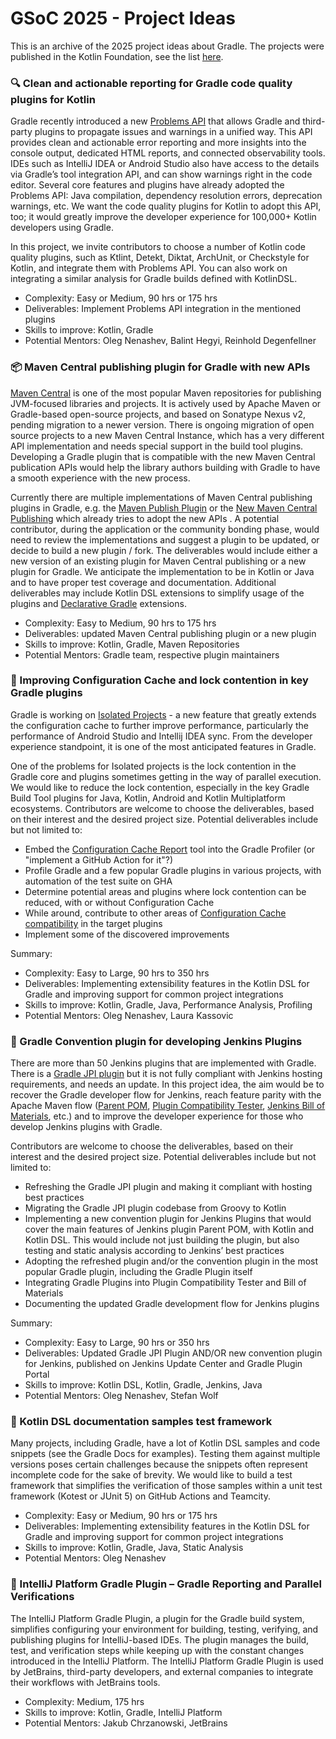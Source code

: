 # GSoC 2025 - Project Ideas

This is an archive of the 2025 project ideas about Gradle.
The projects were published in the Kotlin Foundation,
see the list [here](https://kotlinlang.org/docs/gsoc-2025.html).

### 🔍 Clean and actionable reporting for Gradle code quality plugins for Kotlin

Gradle recently introduced a new [Problems API](https://docs.gradle.org/current/userguide/reporting_problems.html)  that allows Gradle and third-party plugins to propagate issues and warnings in a unified way. This API provides clean and actionable error reporting and more insights into the console output, dedicated HTML reports, and connected observability tools. IDEs such as IntelliJ IDEA or Android Studio also have access to the details via Gradle’s tool integration API, and can show warnings right in the code editor. Several core features and plugins have already adopted the Problems API: Java compilation, dependency resolution errors, deprecation warnings, etc. We want the code quality plugins for Kotlin to adopt this API, too; it would greatly improve the developer experience for 100,000+ Kotlin developers using Gradle. 

In this project, we invite contributors to choose a number of Kotlin code quality plugins, such as Ktlint, Detekt, Diktat, ArchUnit, or Checkstyle for Kotlin, and integrate them with Problems API. You can also work on integrating a similar analysis for Gradle builds defined with KotlinDSL. 

* Complexity: Easy or Medium, 90 hrs or 175 hrs  
* Deliverables: Implement Problems API integration in the mentioned plugins  
* Skills to improve: Kotlin, Gradle  
* Potential Mentors: Oleg Nenashev, Balint Hegyi, Reinhold Degenfellner

### 📦 Maven Central publishing plugin for Gradle with new APIs

[Maven Central](https://central.sonatype.com/) is one of the most popular Maven repositories for publishing JVM-focused libraries and projects. It is actively used by Apache Maven or Gradle-based open-source projects, and based on Sonatype Nexus v2, pending migration to a newer version. There is ongoing migration of open source projects to a new Maven Central Instance, which has a very different API implementation and needs special support in the build tool plugins. Developing a Gradle plugin that is compatible with the new Maven Central publication APIs would help the library authors building with Gradle to have a smooth experience with the new process.

Currently there are multiple implementations of Maven Central publishing plugins in Gradle, e.g. the [Maven Publish Plugin](https://docs.gradle.org/current/userguide/publishing_maven.html) or the [New Maven Central Publishing](https://github.com/GradleUp/nmcp) which already tries to adopt the new APIs . A potential contributor, during the application or the community bonding phase, would need to review the implementations and suggest a plugin to be updated, or decide to build a new plugin / fork. The deliverables would include either a new version of an existing plugin for Maven Central publishing or a new plugin for Gradle. We anticipate the implementation to be in Kotlin or Java and to have proper test coverage and documentation. Additional deliverables may include Kotlin DSL extensions to simplify usage of the plugins and [Declarative Gradle](https://declarative.gradle.org/) extensions.

* Complexity: Easy to Medium, 90 hrs to 175 hrs  
* Deliverables: updated Maven Central publishing plugin or a new plugin  
* Skills to improve: Kotlin, Gradle, Maven Repositories  
* Potential Mentors: Gradle team, respective plugin maintainers

### 🚅 Improving Configuration Cache and lock contention in key Gradle plugins 

Gradle is working on [Isolated Projects](https://docs.gradle.org/current/userguide/isolated_projects.html) \- a new feature that greatly extends the configuration cache to further improve performance, particularly the performance of Android Studio and Intellij IDEA sync. From the developer experience standpoint, it is one of the most anticipated features in Gradle.

One of the problems for Isolated projects is the lock contention in the Gradle core and plugins sometimes getting in the way of parallel execution. We would like to reduce the lock contention, especially in the key Gradle Build Tool plugins for Java, Kotlin, Android and Kotlin Multiplatform ecosystems. Contributors are welcome to choose the deliverables, based on their interest and the desired project size. Potential deliverables include but not limited to:

* Embed the [Configuration Cache Report](https://github.com/gradle/configuration-cache-report) tool into the Gradle Profiler (or "implement a GitHub Action for it"?)  
* Profile Gradle and a few popular Gradle plugins in various projects, with automation of the test suite on GHA  
* Determine potential areas and plugins where lock contention can be reduced, with or without Configuration Cache  
* While around, contribute to other areas of [Configuration Cache compatibility](https://github.com/gradle/gradle/issues/13490) in the target plugins  
* Implement some of the discovered improvements

Summary: 

* Complexity: Easy to Large, 90 hrs to 350 hrs  
* Deliverables: Implementing extensibility features in the Kotlin DSL for Gradle and improving support for common project integrations  
* Skills to improve: Kotlin, Gradle, Java, Performance Analysis, Profiling  
* Potential Mentors: Oleg Nenashev, Laura Kassovic

### 🔌 Gradle Convention plugin for developing Jenkins Plugins

There are more than 50 Jenkins plugins that are implemented with Gradle. There is a [Gradle JPI plugin](https://github.com/jenkinsci/gradle-jpi-plugin) but it is not fully compliant with Jenkins hosting requirements, and needs an update. In this project idea, the aim would be to recover the Gradle developer flow for Jenkins, reach feature parity with the Apache Maven flow ([Parent POM](https://github.com/jenkinsci/plugin-pom), [Plugin Compatibility Tester](https://github.com/jenkinsci/plugin-compat-tester), [Jenkins Bill of Materials](https://github.com/jenkinsci/bom), etc.) and to improve the developer experience for those who develop Jenkins plugins with Gradle.

Contributors are welcome to choose the deliverables, based on their interest and the desired project size. Potential deliverables include but not limited to:

* Refreshing the Gradle JPI plugin and making it compliant with hosting best practices
* Migrating the Gradle JPI plugin codebase from Groovy to Kotlin
* Implementing a new convention plugin for Jenkins Plugins that would cover the main features of Jenkins plugin Parent POM, with Kotlin and Kotlin DSL. This would include not just building the plugin, but also testing and static analysis according to Jenkins’ best practices
* Adopting the refreshed plugin and/or the convention plugin in the most popular Gradle plugin, including the Gradle Plugin itself
* Integrating Gradle Plugins into Plugin Compatibility Tester and Bill of Materials
* Documenting the updated Gradle development flow for Jenkins plugins

Summary:

* Complexity: Easy to Large, 90 hrs or 350 hrs
* Deliverables: Updated Gradle JPI Plugin AND/OR new convention plugin for Jenkins, published on Jenkins Update Center and Gradle Plugin Portal
* Skills to improve: Kotlin DSL, Kotlin, Gradle, Jenkins, Java
* Potential Mentors: Oleg Nenashev, Stefan Wolf

### 📓 Kotlin DSL documentation samples test framework

Many projects, including Gradle, have a lot of Kotlin DSL samples and code snippets (see the Gradle Docs for examples). Testing them against multiple versions poses certain challenges because the snippets often represent incomplete code for the sake of brevity. We would like to build a test framework that simplifies the verification of those samples within a unit test framework (Kotest or JUnit 5) on GitHub Actions and Teamcity.

* Complexity: Easy or Medium, 90 hrs or 175 hrs
* Deliverables: Implementing extensibility features in the Kotlin DSL for Gradle and improving support for common project integrations
* Skills to improve: Kotlin, Gradle, Java, Static Analysis
* Potential Mentors: Oleg Nenashev

### 🔌 IntelliJ Platform Gradle Plugin – Gradle Reporting and Parallel Verifications

The IntelliJ Platform Gradle Plugin, a plugin for the Gradle build system, simplifies configuring your environment for building, testing, verifying, and publishing plugins for IntelliJ-based IDEs. The plugin manages the build, test, and verification steps while keeping up with the constant changes introduced in the IntelliJ Platform. The IntelliJ Platform Gradle Plugin is used by JetBrains, third-party developers, and external companies to integrate their workflows with JetBrains tools.

* Complexity: Medium, 175 hrs
* Skills to improve: Kotlin, Gradle, IntelliJ Platform
* Potential Mentors: Jakub Chrzanowski, JetBrains
